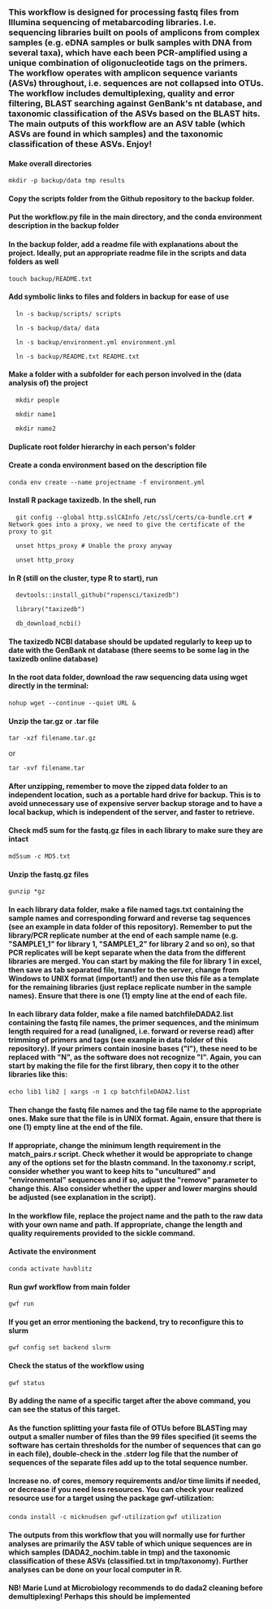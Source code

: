 ### This workflow is designed for processing fastq files from Illumina sequencing of metabarcoding libraries. I.e. sequencing libraries built on pools of amplicons from complex samples (e.g. eDNA samples or bulk samples with DNA from several taxa), which have each been PCR-amplified using a unique combination of oligonucleotide tags on the primers. The workflow operates with amplicon sequence variants (ASVs) throughout, i.e. sequences are not collapsed into OTUs. The workflow includes demultiplexing, quality and error filtering, BLAST searching against GenBank's nt database, and taxonomic classification of the ASVs based on the BLAST hits. The main outputs of this workflow are an ASV table (which ASVs are found in which samples) and the taxonomic classification of these ASVs. Enjoy!

#### Make overall directories

  `mkdir -p backup/data tmp results`

#### Copy the scripts folder from the Github repository to the backup folder. 

#### Put the workflow.py file in the main directory, and the conda environment description in the backup folder

#### In the backup folder, add a readme file with explanations about the project. Ideally, put an appropriate readme file in the scripts and data folders as well

  `touch backup/README.txt` 

#### Add symbolic links to files and folders in backup for ease of use

```
  ln -s backup/scripts/ scripts
  
  ln -s backup/data/ data
  
  ln -s backup/environment.yml environment.yml
  
  ln -s backup/README.txt README.txt
```

#### Make a folder with a subfolder for each person involved in the (data analysis of) the project
```
  mkdir people

  mkdir name1

  mkdir name2
```

#### Duplicate root folder hierarchy in each person's folder
  
#### Create a conda environment based on the description file

  `conda env create --name projectname -f environment.yml`

#### Install R package taxizedb. In the shell, run

```  
  git config --global http.sslCAInfo /etc/ssl/certs/ca-bundle.crt # Network goes into a proxy, we need to give the certificate of the proxy to git        
  
  unset https_proxy # Unable the proxy anyway
  
  unset http_proxy
```

#### In R (still on the cluster, type R to start), run 

```  
  devtools::install_github("ropensci/taxizedb")
  
  library("taxizedb")
  
  db_download_ncbi()
```

#### The taxizedb NCBI database should be updated regularly to keep up to date with the GenBank nt database (there seems to be some lag in the taxizedb online database) 

#### In the root data folder, download the raw sequencing data using wget directly in the terminal:

  `nohup wget --continue --quiet URL &`
 
#### Unzip the tar.gz or .tar file 

  `tar -xzf filename.tar.gz`
  
or
 
  `tar -xvf filename.tar`
  
#### After unzipping, remember to move the zipped data folder to an independent location, such as a portable hard drive for backup. This is to avoid unnecessary use of expensive server backup storage and to have a local backup, which is independent of the server, and faster to retrieve. 

#### Check md5 sum for the fastq.gz files in each library to make sure they are intact

  `md5sum -c MD5.txt`
  
#### Unzip the fastq.gz files

  `gunzip *gz`
  
#### In each library data folder, make a file named tags.txt containing the sample names and corresponding forward and reverse tag sequences (see an example in data folder of this repository). Remember to put the library/PCR replicate number at the end of each sample name (e.g. "SAMPLE1_1" for library 1, "SAMPLE1_2" for library 2 and so on), so that PCR replicates will be kept separate when the data from the different libraries are merged. You can start by making the file for library 1 in excel, then save as tab separated file, transfer to the server, change from Windows to UNIX format (important!) and then use this file as a template for the remaining libraries (just replace replicate number in the sample names). Ensure that there is one (1) empty line at the end of each file. 

#### In each library data folder, make a file named batchfileDADA2.list containing the fastq file names, the primer sequences, and the minimum length required for a read (unaligned, i.e. forward or reverse read) after trimming of primers and tags (see example in data folder of this repository). If your primers contain inosine bases ("I"), these need to be replaced with "N", as the software does not recognize "I". Again, you can start by making the file for the first library, then copy it to the other libraries like this:

  `echo lib1 lib2 | xargs -n 1 cp batchfileDADA2.list`
  
#### Then change the fastq file names and the tag file name to the appropriate ones. Make sure that the file is in UNIX format. Again, ensure that there is one (1) empty line at the end of the file.

#### If appropriate, change the minimum length requirement in the match_pairs.r script. Check whether it would be appropriate to change any of the options set for the blastn command. In the taxonomy.r script, consider whether you want to keep hits to "uncultured" and "environmental" sequences and if so, adjust the "remove" parameter to change this. Also consider whether the upper and lower margins should be adjusted (see explanation in the script).    

#### In the workflow file, replace the project name and the path to the raw data with your own name and path. If appropriate, change the length and quality requirements provided to the sickle command. 

#### Activate the environment
  
  `conda activate havblitz`
  
#### Run gwf workflow from main folder

  `gwf run`

#### If you get an error mentioning the backend, try to reconfigure this to slurm

  `gwf config set backend slurm`

#### Check the status of the workflow using 

  `gwf status` 

#### By adding the name of a specific target after the above command, you can see the status of this target.
#### As the function splitting your fasta file of OTUs before BLASTing may output a smaller number of files than the 99 files specified (it seems the software has certain thresholds for the number of sequences that can go in each file), double-check in the .stderr log file that the number of sequences of the separate files add up to the total sequence number.

#### Increase no. of cores, memory requirements and/or time limits if needed, or decrease if you need less resources. You can check your realized resource use for a target using the package gwf-utilization:

   `conda install -c micknudsen gwf-utilization`
   `gwf utilization`

#### The outputs from this workflow that you will normally use for further analyses are primarily the ASV table of which unique sequences are in which samples (DADA2_nochim.table in tmp) and the taxonomic classification of these ASVs (classified.txt in tmp/taxonomy). Further analyses can be done on your local computer in R.

#### NB! Marie Lund at Microbiology recommends to do dada2 cleaning before demultiplexing! Perhaps this should be implemented
